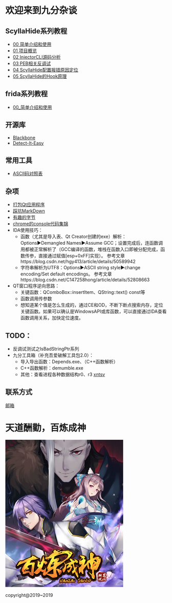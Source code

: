 # 欢迎来到九分杂谈


## ScyllaHide系列教程

- [00 简单介绍和使用](https://ninecents.github.io/course/ScyllaHide/00%20简单介绍和使用)
- [01 项目概览](https://ninecents.github.io/course/ScyllaHide/01%20项目概览)
- [02 InjectorCLI源码分析](https://ninecents.github.io/course/ScyllaHide/02%20InjectorCLI源码分析)
- [03 PEB相关反调试](https://ninecents.github.io/course/ScyllaHide/03%20PEB相关反调试)
- [04 ScyllaHide配置报错原因定位](https://ninecents.github.io/course/ScyllaHide/04%20ScyllaHide配置报错原因定位)
- [05 ScyllaHide的Hook原理](https://ninecents.github.io/course/ScyllaHide/05%20ScyllaHide的Hook原理)


## frida系列教程
- [00_简单介绍和使用](https://ninecents.github.io/course/frida/00_简单介绍和使用)


## 开源库
- [Blackbone](https://github.com/DarthTon/Blackbone)
- [Detect-It-Easy](https://github.com/horsicq/Detect-It-Easy)


## 常用工具
- [ASCII码对照表](https://ninecents.github.io/utils/ASCII码对照表.html)


## 杂项
- [打包Qt应用程序](https://ninecents.github.io/utils/打包Qt应用程序)
- [踩坑MarkDown](https://ninecents.github.io/utils/踩坑MarkDown)
- [有趣的字节](https://ninecents.github.io/utils/interesting/有趣的字节)
- [chrome的console代码集锦](https://ninecents.github.io/utils/interesting/chrome的console代码集锦)
- IDA使用技巧：
  - 函数（尤其是导入表、Qt Creator创建的exe）解析：Options▶Demangled Names▶Assume GCC；设置完成后，连函数调用都被正常解析了（GCC编译的函数，堆栈在函数入口即被分配完成，函数传参，直接通过赋值[esp+0xFF]实现）。  参考文章https://blog.csdn.net/hgy413/article/details/50589942
  - 字符串解析为UTF8：Options▶ASCII string style▶change encoding/Set default encodings。  参考文章https://blog.csdn.net/C147258hong/article/details/52808663
- QT窗口程序逆向思路：
  - 关键函数：QComboBox::insertItem、QString::text() const等
  - 函数调用传参数
  - 想知道某个值是怎么生成的，通过CE和OD，不断下断点搜索内存，定位关键函数。如果可以确认是WindowsAPI或库函数，可以直接通过IDA查看函数调用关系，加快定位速度。



## TODO：
- 反调试测试之IsBadStringPtr系列
- 九分工具箱（补充吾爱破解工具包2.0）：
  - 导入导出函数：Depends.exe、（C++函数解析）
  - C++函数解析：demumble.exe
  - 其他：查看进程各种数据结构r0、r3 [xntsv](https://github.com/horsicq/xntsv)


## 联系方式

[邮箱](mailto:3357427767@qq.com)


# 天道酬勤，百炼成神
![百炼成神](bailianchengshen.jpg)

copyright@2019~2019
 
